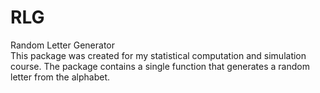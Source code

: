 # RLG
Random Letter Generator \
This package was created for my statistical computation and simulation course. The package contains a single function that generates a random letter from the alphabet. 

